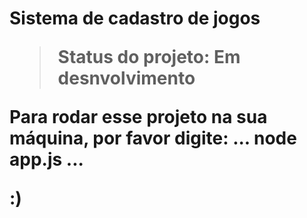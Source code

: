 <h1>Sistema de cadastro de jogos

> Status do projeto: Em desnvolvimento

Para rodar esse projeto na sua máquina, por favor digite:
...
node app.js
...

:)